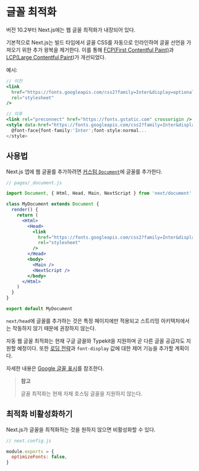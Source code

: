 # 글꼴 최적화

버전 10.2부터 Next.js에는 웹 글꼴 최적화가 내장되어 있다.

기본적으로 Next.js는 빌드 타임에서 글꼴 CSS를 자동으로 인라인하여 글꼴 선언을 가져오기 위한 추가 왕복을 제거한다. 이를 통해 [FCP(First Contentful Paint)](https://web.dev/fcp/)과 [LCP(Large Contentful Paint](https://vercel.com/blog/core-web-vitals#largest-contentful-paint))가 개선되었다.

예시:

```jsx
// 이전
<link
  href="https://fonts.googleapis.com/css2?family=Inter&display=optional"
  rel="stylesheet"
/>

// 이후
<link rel="preconnect" href="https://fonts.gstatic.com" crossorigin />
<style data-href="https://fonts.googleapis.com/css2?family=Inter&display=optional">
  @font-face{font-family:'Inter';font-style:normal...
</style>
```

## 사용법

Next.js 앱에 웹 글꼴를 추가하려면 [커스텀 `Document`](https://nextjs.org/docs/advanced-features/custom-document)에 글꼴를 추가한다.

```jsx
// pages/_document.js

import Document, { Html, Head, Main, NextScript } from 'next/document'

class MyDocument extends Document {
  render() {
    return (
      <Html>
        <Head>
          <link
            href="https://fonts.googleapis.com/css2?family=Inter&display=optional"
            rel="stylesheet"
          />
        </Head>
        <body>
          <Main />
          <NextScript />
        </body>
      </Html>
    )
  }
}

export default MyDocument
```

`next/head`에 글꼴를 추가하는 것은 특정 페이지에만 적용되고 스트리밍 아키텍처에서는 작동하지 않기 때문에 권장하지 않는다.

자동 웹 글꼴 최적화는 현재 구글 글꼴와 Typekit을 지원하며 곧 다른 글꼴 공급자도 지원할 예정이다. 또한 [로딩 전략](https://github.com/vercel/next.js/issues/21555)과 `font-display` 값에 대한 제어 기능을 추가할 계획이다.

자세한 내용은 [Google 글꼴 표시](https://nextjs.org/docs/messages/google-font-display)를 참조한다.

> **참고**
>
> 글꼴 최적화는 현재 자체 호스팅 글꼴을 지원하지 않는다.

## 최적화 비활성화하기

Next.js가 글꼴을 최적화하는 것을 원하지 않으면 비활성화할 수 있다.

```js
// next.config.js

module.exports = {
  optimizeFonts: false,
}
```